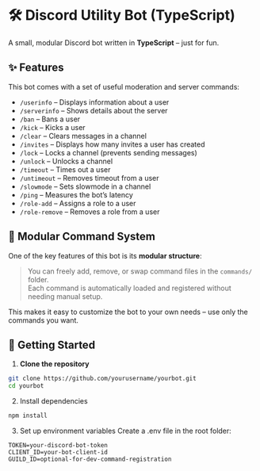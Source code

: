 # 🛠️ Discord Utility Bot (TypeScript)

A small, modular Discord bot written in **TypeScript** – just for fun.

## ✨ Features

This bot comes with a set of useful moderation and server commands:

- `/userinfo` – Displays information about a user
- `/serverinfo` – Shows details about the server
- `/ban` – Bans a user
- `/kick` – Kicks a user
- `/clear` – Clears messages in a channel
- `/invites` – Displays how many invites a user has created
- `/lock` – Locks a channel (prevents sending messages)
- `/unlock` – Unlocks a channel
- `/timeout` – Times out a user
- `/untimeout` – Removes timeout from a user
- `/slowmode` – Sets slowmode in a channel
- `/ping` – Measures the bot’s latency
- `/role-add` – Assigns a role to a user
- `/role-remove` – Removes a role from a user

## 🧩 Modular Command System

One of the key features of this bot is its **modular structure**:

> You can freely add, remove, or swap command files in the `commands/` folder.  
> Each command is automatically loaded and registered without needing manual setup.

This makes it easy to customize the bot to your own needs – use only the commands you want.

## 🚀 Getting Started

1. **Clone the repository**
```bash
git clone https://github.com/yourusername/yourbot.git
cd yourbot
```

2. Install dependencies
```bash
npm install
```

3. Set up environment variables Create a .env file in the root folder:
```env
TOKEN=your-discord-bot-token
CLIENT_ID=your-bot-client-id
GUILD_ID=optional-for-dev-command-registration
```